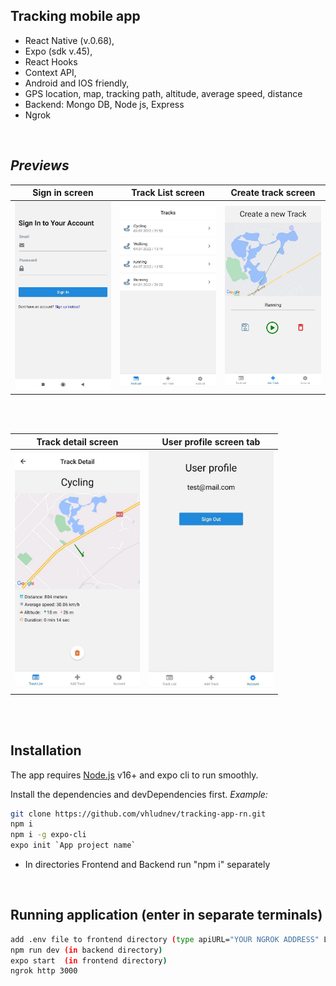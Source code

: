 ## Tracking mobile app

- React Native (v.0.68),
- Expo (sdk v.45),
- React Hooks
- Context API,
- Android and IOS friendly,
- GPS location, map, tracking path, altitude, average speed, distance 
- Backend: Mongo DB, Node js, Express
- Ngrok

<br />

## _Previews_

| Sign in screen | Track List screen | Create track screen |
| ------ | ------ | ------ |
| <img src="https://github.com/vhludnev/tracking-app-rn/blob/main/frontend/assets/previews/1656955727941.jpg" width="200" alt="login screen" /> | <img src="https://github.com/vhludnev/tracking-app-rn/blob/main/frontend/assets/previews/1656955727948.jpg" width="200" alt="track list screen" /> | <img src="https://github.com/vhludnev/tracking-app-rn/blob/main/frontend/assets/previews/1656955727961.jpg" width="200" alt="create new track screen" /> |

<br/><br/>

| Track detail screen | User profile screen tab |
| ------ | ------ |
| <img src="https://github.com/vhludnev/tracking-app-rn/blob/main/frontend/assets/previews/1656955727958.jpg" width="200" alt="track detail screen" /> | <img src="https://github.com/vhludnev/tracking-app-rn/blob/main/frontend/assets/previews/1656955727954.jpg" width="200" alt="post screen" /> |

<br/><br/>

## Installation

The app requires [Node.js](https://nodejs.org/) v16+ and expo cli to run smoothly.

Install the dependencies and devDependencies first. _Example:_

```sh
git clone https://github.com/vhludnev/tracking-app-rn.git
npm i
npm i -g expo-cli
expo init `App project name`

```
* In directories Frontend and Backend run "npm i" separately

<br />

## Running application (enter in separate terminals)

```sh
add .env file to frontend directory (type apiURL="YOUR NGROK ADDRESS" LAT="YOUR LATITUDE" LNG="YOUR LONGITUDE")
npm run dev (in backend directory)
expo start  (in frontend directory)
ngrok http 3000

```
